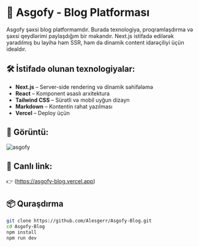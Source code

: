 # 📝 Asgofy - Blog Platforması

Asgofy şəxsi blog platformamdır. Burada texnologiya, proqramlaşdırma və şəxsi qeydlərimi paylaşdığım bir məkandır. Next.js istifadə edilərək yaradılmış bu layihə həm SSR, həm də dinamik content idarəçiliyi üçün idealdır.

## 🛠️ İstifadə olunan texnologiyalar:

- **Next.js** – Server-side rendering və dinamik səhifələmə
- **React** – Komponent əsaslı arxitektura
- **Tailwind CSS** – Sürətli və mobil uyğun dizayn
- **Markdown** – Kontentin rahat yazılması
- **Vercel** – Deploy üçün

## 📸 Görüntü:
![asgofy](https://github.com/Alesgerr/asgofy/blob/main/public/screenshot.png)

## 🔗 Canlı link:
👉 (https://asgofy-blog.vercel.app)

## 📦 Quraşdırma

```bash
git clone https://github.com/Alesgerr/Asgofy-Blog.git
cd Asgofy-Blog
npm install
npm run dev
